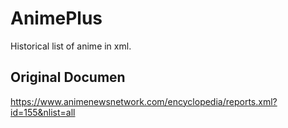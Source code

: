 # AnimePlus
 Historical list of anime in xml.
 
## Original Documen
https://www.animenewsnetwork.com/encyclopedia/reports.xml?id=155&nlist=all
